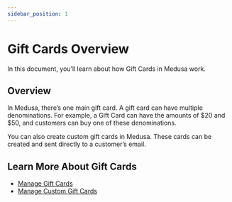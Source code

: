 ```yaml
---
sidebar_position: 1
---
```


# Gift Cards Overview

In this document, you’ll learn about how Gift Cards in Medusa work.

## Overview

In Medusa, there’s one main gift card. A gift card can have multiple denominations. For example, a Gift Card can have the amounts of $20 and $50, and customers can buy one of these denominations.

You can also create custom gift cards in Medusa. These cards can be created and sent directly to a customer’s email.

## Learn More About Gift Cards

- [Manage Gift Cards](./manage.mdx)
- [Manage Custom Gift Cards](./custom.md)
